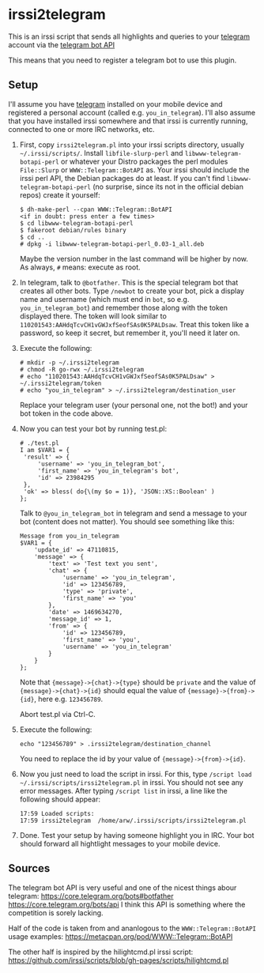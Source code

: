# irssi2telegram

This is an irssi script that sends all highlights and queries to your
[telegram](https://telegram.org/) account via the [telegram bot API](https://core.telegram.org/bots)

This means that you need to register a telegram bot to use this plugin.

## Setup

I'll assume you have [telegram](https://telegram.org) installed on your mobile
device and registered a personal account (called e.g. `you_in_telegram`). I'll
also assume that you have installed irssi somewhere and that irssi is currently
running, connected to one or more IRC networks, etc.

1. First, copy `irssi2telegram.pl` into your irssi scripts directory, usually `~/.irssi/scripts/`. Install
   `libfile-slurp-perl` and `libwww-telegram-botapi-perl` or whatever your
   Distro packages the perl modules `File::Slurp` or `WWW::Telegram::BotAPI` as.
   Your irssi should include the irssi perl API, the Debian packages do at least.
   If you can't find `libwww-telegram-botapi-perl` (no surprise, since its not in the
   official debian repos) create it yourself:

   ```console
   $ dh-make-perl --cpan WWW::Telegram::BotAPI
   <if in doubt: press enter a few times>
   $ cd libwww-telegram-botapi-perl
   $ fakeroot debian/rules binary
   $ cd ..
   # dpkg -i libwww-telegram-botapi-perl_0.03-1_all.deb
   ```

   Maybe the version number in the last command will be higher by now. As always, `#` means:
   execute as root.

2. In telegram, talk to `@botfather`. This is the special telegram bot that creates all other
   bots. Type `/newbot` to create your bot, pick a display name and username (which must end in
   `bot`, so e.g. `you_in_telegram_bot`) and remember those along with the token displayed there.
   The token will look similar to `110201543:AAHdqTcvCH1vGWJxfSeofSAs0K5PALDsaw`. Treat this
   token like a password, so keep it secret, but remember it, you'll need it later on.

3. Execute the following: 
   ```console
   # mkdir -p ~/.irssi2telegram
   # chmod -R go-rwx ~/.irssi2telegram
   # echo "110201543:AAHdqTcvCH1vGWJxfSeofSAs0K5PALDsaw" > ~/.irssi2telegram/token
   # echo "you_in_telegram" > ~/.irssi2telegram/destination_user
   ```
   Replace your telegram user (your personal one, not the bot!) and your bot token in the code above.

4. Now you can test your bot by running test.pl:
   ```console
   # ./test.pl
   I am $VAR1 = {
   	'result' => {
   		'username' => 'you_in_telegram_bot',
   		'first_name' => 'you_in_telegram's bot',
   		'id' => 23984295
   	},
   	'ok' => bless( do{\(my $o = 1)}, 'JSON::XS::Boolean' )
   }; 
   ```
   Talk to `@you_in_telegram_bot` in telegram and send a message to your bot (content does not matter).
   You should see something like this:
   ```console
   Message from you_in_telegram
   $VAR1 = {
	   'update_id' => 47110815,
	   'message' => {
		   'text' => 'Test text you sent',
		   'chat' => {
			   'username' => 'you_in_telegram',
			   'id' => 123456789,
			   'type' => 'private',
			   'first_name' => 'you'
		   },
		   'date' => 1469634270,
		   'message_id' => 1,
		   'from' => {
			   'id' => 123456789,
			   'first_name' => 'you',
			   'username' => 'you_in_telegram'
		   }
	   }
   };
   ```
   
   Note that `{message}->{chat}->{type}` should be `private` and the value of `{message}->{chat}->{id}` should equal
   the value of `{message}->{from}->{id}`, here e.g. `123456789`.
   
   Abort test.pl via Ctrl-C.

5. Execute the following:
   ```console
   echo "123456789" > .irssi2telegram/destination_channel
   ```
   You need to replace the id by your value of `{message}->{from}->{id}`.

6. Now you just need to load the script in irssi. For this, type `/script load ~/.irssi/scripts/irssi2telegram.pl` in irssi.
   You should not see any error messages. After typing `/script list` in irssi, a line like the following should appear:
   ```
   17:59 Loaded scripts:
   17:59 irssi2telegram  /home/arw/.irssi/scripts/irssi2telegram.pl
   ```
   
7. Done. Test your setup by having someone highlight you in IRC. Your bot should forward all hightlight messages to your mobile device.

## Sources
The telegram bot API is very useful and one of the nicest things abour telegram:
https://core.telegram.org/bots#botfather
https://core.telegram.org/bots/api
I think this API is something where the competition is sorely lacking.

Half of the code is taken from and ananlogous to the `WWW::Telegram::BotAPI` usage examples:
https://metacpan.org/pod/WWW::Telegram::BotAPI

The other half is inspired by the hilightcmd.pl irssi script:
https://github.com/irssi/scripts/blob/gh-pages/scripts/hilightcmd.pl
